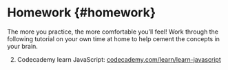 # Homework {#homework}


The more you practice, the more comfortable you’ll feel!  Work through the following tutorial on your own time at home to help cement the concepts in your brain. 


2. Codecademy learn JavaScript: [codecademy.com/learn/learn-javascript](https://www.codecademy.com/learn/learn-javascript)
